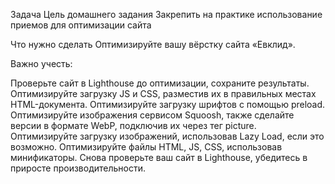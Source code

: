 Задача
Цель домашнего задания
Закрепить на практике использование приемов для оптимизации сайта



Что нужно сделать
Оптимизируйте вашу вёрстку сайта «Евклид».



Важно учесть:

Проверьте сайт в Lighthouse до оптимизации, сохраните результаты.
Оптимизируйте загрузку JS и CSS, разместив их в правильных местах HTML-документа.
Оптимизируйте загрузку шрифтов с помощью preload.
Оптимизируйте изображения сервисом Squoosh, также сделайте версии в формате WebP, подключив их через тег picture.
Оптимизируйте загрузку изображений, использовав Lazy Load, если это возможно.
Оптимизируйте файлы HTML, JS, CSS, использовав минификаторы.
Снова проверьте ваш сайт в Lighthouse, убедитесь в приросте производительности.

